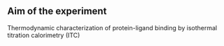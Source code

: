 ## Aim of the experiment

Thermodynamic characterization of protein-ligand binding by isothermal titration calorimetry (ITC)